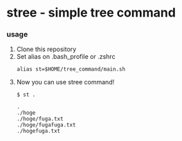# stree - simple tree command

### usage
1. Clone this repository
1. Set alias on .bash_profile or .zshrc
    ```
    alias st=$HOME/tree_command/main.sh
    ```
1. Now you can use stree command!
    ```
    $ st .
    ```
    ```
    .
    ./hoge
    ./hoge/fuga.txt
    ./hoge/fugafuga.txt
    ./hogefuga.txt
    ```
